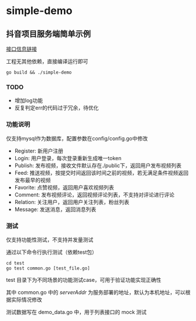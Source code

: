 # simple-demo

## 抖音项目服务端简单示例

[接口信息链接](https://apifox.com/apidoc/shared-09d88f32-0b6c-4157-9d07-a36d32d7a75c/api-50707524)

工程无其他依赖，直接编译运行即可

```shell
go build && ./simple-demo
```

### TODO

* 增加log功能
* 反复判定err的代码过于冗余，待优化

### 功能说明

仅支持mysql作为数据库，配置参数在config/config.go中修改

* Register: 新用户注册
* Login: 用户登录，每次登录重新生成唯一token
* Publish: 发布视频，接收文件默认存在./public下，返回用户发布视频列表
* Feed: 推送视频，按提交时间返回该时间之前的视频，若无满足条件视频返回发布最早的视频
* Favorite: 点赞视频，返回用户喜欢视频列表
* Comment: 发布视频评论，返回视频评论列表，不支持对评论进行评论
* Relation: 关注用户，返回用户关注列表，粉丝列表
* Message: 发送消息，返回消息列表
 

### 测试

仅支持功能性测试，不支持并发量测试

通过以下命令行执行测试（依赖test包）

```shell
cd test
go test common.go [test_file.go]
```

test 目录下为不同场景的功能测试case，可用于验证功能实现正确性

其中 common.go 中的 _serverAddr_ 为服务部署的地址，默认为本机地址，可以根据实际情况修改

测试数据写在 demo_data.go 中，用于列表接口的 mock 测试
